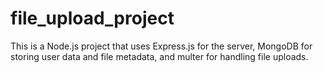 # file_upload_project

This is a Node.js project that uses Express.js for the server, MongoDB for storing user data and file metadata, and multer for handling file uploads.
